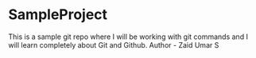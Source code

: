 # SampleProject
This is a sample git repo where  I will be working with git commands and I will learn completely about  Git and Github.
Author - Zaid Umar S
